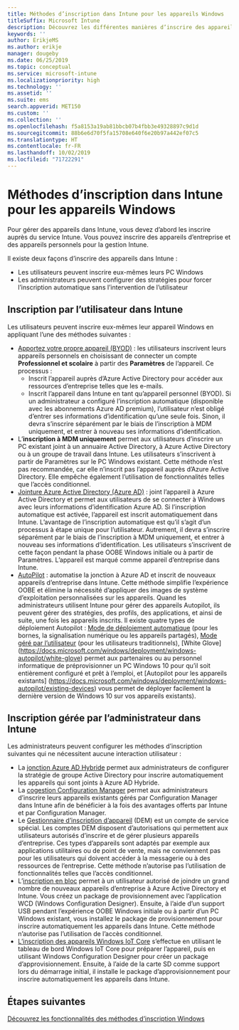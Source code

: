 ```yaml
---
title: Méthodes d’inscription dans Intune pour les appareils Windows
titleSuffix: Microsoft Intune
description: Découvrez les différentes manières d’inscrire des appareils Windows dans Intune.
keywords: ''
author: ErikjeMS
ms.author: erikje
manager: dougeby
ms.date: 06/25/2019
ms.topic: conceptual
ms.service: microsoft-intune
ms.localizationpriority: high
ms.technology: ''
ms.assetid: ''
ms.suite: ems
search.appverid: MET150
ms.custom: ''
ms.collection: ''
ms.openlocfilehash: f5a8153a19ab81bbcb07b4fbb3e49328897c9d1d
ms.sourcegitcommit: 88b6e6d70f5fa15708e640f6e20b97a442ef07c5
ms.translationtype: HT
ms.contentlocale: fr-FR
ms.lasthandoff: 10/02/2019
ms.locfileid: "71722291"
---
```

# <a name="intune-enrollment-methods-for-windows-devices"></a>Méthodes d’inscription dans Intune pour les appareils Windows

Pour gérer des appareils dans Intune, vous devez d’abord les inscrire auprès du service Intune. Vous pouvez inscrire des appareils d’entreprise et des appareils personnels pour la gestion Intune. 

Il existe deux façons d’inscrire des appareils dans Intune :
- Les utilisateurs peuvent inscrire eux-mêmes leurs PC Windows 
- Les administrateurs peuvent configurer des stratégies pour forcer l’inscription automatique sans l’intervention de l’utilisateur

## <a name="user-self-enrollment-in-intune"></a>Inscription par l’utilisateur dans Intune

Les utilisateurs peuvent inscrire eux-mêmes leur appareil Windows en appliquant l’une des méthodes suivantes :

- [Apportez votre propre appareil (BYOD)](https://docs.microsoft.com/intune-user-help/enroll-windows-10-device) : les utilisateurs inscrivent leurs appareils personnels en choisissant de connecter un compte **Professionnel et scolaire** à partir des **Paramètres** de l’appareil. Ce processus :
  - Inscrit l’appareil auprès d’Azure Active Directory pour accéder aux ressources d’entreprise telles que les e-mails.
  - Inscrit l’appareil dans Intune en tant qu’appareil personnel (BYOD).
Si un administrateur a configuré l’inscription automatique (disponible avec les abonnements Azure AD premium), l’utilisateur n’est obligé d’entrer ses informations d’identification qu’une seule fois. Sinon, il devra s’inscrire séparément par le biais de l’inscription à MDM uniquement, et entrer à nouveau ses informations d’identification.  
- L’**inscription à MDM uniquement** permet aux utilisateurs d’inscrire un PC existant joint à un annuaire Active Directory, à Azure Active Directory ou à un groupe de travail dans Intune. Les utilisateurs s’inscrivent à partir de Paramètres sur le PC Windows existant. Cette méthode n’est pas recommandée, car elle n’inscrit pas l’appareil auprès d’Azure Active Directory. Elle empêche également l’utilisation de fonctionnalités telles que l’accès conditionnel.
- [Jointure Azure Active Directory (Azure AD)](https://docs.microsoft.com/azure/active-directory/user-help/user-help-join-device-on-network) : joint l’appareil à Azure Active Directory et permet aux utilisateurs de se connecter à Windows avec leurs informations d’identification Azure AD. Si l’inscription automatique est activée, l’appareil est inscrit automatiquement dans Intune. L’avantage de l’inscription automatique est qu’il s’agit d’un processus à étape unique pour l’utilisateur. Autrement, il devra s’inscrire séparément par le biais de l’inscription à MDM uniquement, et entrer à nouveau ses informations d’identification. Les utilisateurs s’inscrivent de cette façon pendant la phase OOBE Windows initiale ou à partir de Paramètres. L’appareil est marqué comme appareil d’entreprise dans Intune.
- [AutoPilot](enrollment-autopilot.md) : automatise la jonction à Azure AD et inscrit de nouveaux appareils d’entreprise dans Intune. Cette méthode simplifie l’expérience OOBE et élimine la nécessité d’appliquer des images de système d’exploitation personnalisées sur les appareils. Quand les administrateurs utilisent Intune pour gérer des appareils Autopilot, ils peuvent gérer des stratégies, des profils, des applications, et ainsi de suite, une fois les appareils inscrits.  Il existe quatre types de déploiement Autopilot : [Mode de déploiement automatique](https://docs.microsoft.com/windows/deployment/windows-autopilot/self-deploying) (pour les bornes, la signalisation numérique ou les appareils partagés), [Mode géré par l’utilisateur](https://docs.microsoft.com/windows/deployment/windows-autopilot/user-driven) (pour les utilisateurs traditionnels), [White Glove] (https://docs.microsoft.com/windows/deployment/windows-autopilot/white-glove) permet aux partenaires ou au personnel informatique de préprovisionner un PC Windows 10 pour qu’il soit entièrement configuré et prêt à l’emploi, et [Autopilot pour les appareils existants] (https://docs.microsoft.com/windows/deployment/windows-autopilot/existing-devices) vous permet de déployer facilement la dernière version de Windows 10 sur vos appareils existants).

## <a name="administrator-based-enrollment-in-intune"></a>Inscription gérée par l’administrateur dans Intune

Les administrateurs peuvent configurer les méthodes d’inscription suivantes qui ne nécessitent aucune interaction utilisateur :

- La [jonction Azure AD Hybride](https://docs.microsoft.com/windows/client-management/mdm/enroll-a-windows-10-device-automatically-using-group-policy) permet aux administrateurs de configurer la stratégie de groupe Active Directory pour inscrire automatiquement les appareils qui sont joints à Azure AD Hybride. 
- La [cogestion Configuration Manager](https://docs.microsoft.com/sccm/comanage/overview) permet aux administrateurs d’inscrire leurs appareils existants gérés par Configuration Manager dans Intune afin de bénéficier à la fois des avantages offerts par Intune et par Configuration Manager. 
- Le [Gestionnaire d’inscription d’appareil](device-enrollment-manager-enroll.md) (DEM) est un compte de service spécial. Les comptes DEM disposent d’autorisations qui permettent aux utilisateurs autorisés d’inscrire et de gérer plusieurs appareils d’entreprise. Ces types d’appareils sont adaptés par exemple aux applications utilitaires ou de point de vente, mais ne conviennent pas pour les utilisateurs qui doivent accéder à la messagerie ou à des ressources de l’entreprise. Cette méthode n’autorise pas l’utilisation de fonctionnalités telles que l’accès conditionnel. 
- L’[inscription en bloc](../windows-bulk-enroll.md) permet à un utilisateur autorisé de joindre un grand nombre de nouveaux appareils d’entreprise à Azure Active Directory et Intune. Vous créez un package de provisionnement avec l’application WCD (Windows Configuration Designer). Ensuite, à l’aide d’un support USB pendant l’expérience OOBE Windows initiale ou à partir d’un PC Windows existant, vous installez le package de provisionnement pour inscrire automatiquement les appareils dans Intune. Cette méthode n’autorise pas l’utilisation de l’accès conditionnel. 
- [L’inscription des appareils Windows IoT Core](https://docs.microsoft.com/windows/iot-core/manage-your-device/intunedeviceenrollment) s’effectue en utilisant le tableau de bord Windows IoT Core pour préparer l’appareil, puis en utilisant Windows Configuration Designer pour créer un package d’approvisionnement. Ensuite, à l’aide de la carte SD comme support lors du démarrage initial, il installe le package d’approvisionnement pour inscrire automatiquement les appareils dans Intune.

## <a name="next-steps"></a>Étapes suivantes

[Découvrez les fonctionnalités des méthodes d’inscription Windows](enrollment-method-capab.md)
